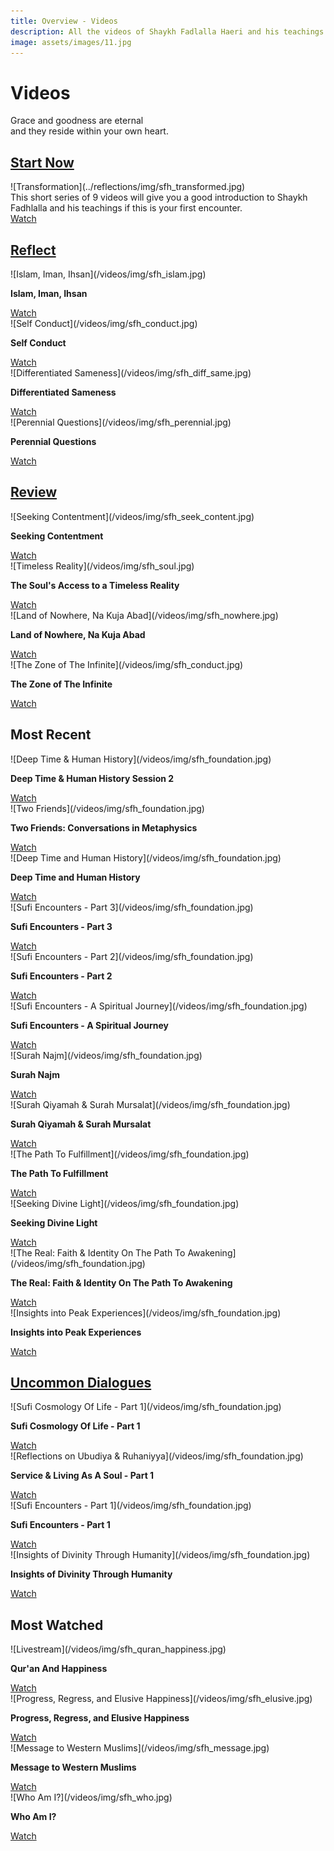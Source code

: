 ```yaml
---
title: Overview - Videos
description: All the videos of Shaykh Fadlalla Haeri and his teachings on Islam, Sufism, the Qur'an and universal indications for awakening. A treasure trove of recorded knowledge.
image: assets/images/11.jpg
---
```


# Videos

<div class="callout">
Grace and goodness are eternal <br/>and they reside within your own heart.
</div>

## [Start Now](./start-now)

<div markdown="1" class="card article sidebar center">

<div markdown="2" class="article-image">
![Transformation](../reflections/img/sfh_transformed.jpg)
</div>

<div markdown="3" class="article-para">
This short series of 9 videos will give you a good introduction to Shaykh Fadhlalla and his teachings if this is your first encounter.
</div>

<div markdown="3" class="article-link">
<a target="_blank" href="https://www.youtube.com/watch?v=XOBffhHNlpc&list=PL-Swj8fEF85K-au1Gawvi118nW6j9qCh2">Watch</a>
</div>

</div>

## [Reflect](./reflect)

<div markdown="1" class="card video sidebar center gemoji center-content">

<div markdown="2" class="video-image">
![Islam, Iman, Ihsan](/videos/img/sfh_islam.jpg)
</div>

**Islam, Iman, Ihsan**

<div markdown="3" class="video-link">
<a target="_blank" href="https://www.youtube.com/watch?v=R503LTlwdV0&list=PLzFr0xRIkb3gVfjRtai2-XBlvWVprgHqP&index=20&t=0s">Watch</a>
</div>

</div>

<div markdown="1" class="card video sidebar center gemoji center-content">

<div markdown="2" class="video-image">
![Self Conduct](/videos/img/sfh_conduct.jpg)
</div>

**Self Conduct**

<div markdown="3" class="video-link">
<a target="_blank" href="https://youtu.be/_n9bjtTLbFQ">Watch</a>
</div>

</div>

<div markdown="1" class="card video sidebar center gemoji center-content">

<div markdown="2" class="video-image">
![Differentiated Sameness](/videos/img/sfh_diff_same.jpg)
</div>

**Differentiated Sameness**

<div markdown="3" class="video-link">
<a target="_blank" href="https://www.youtube.com/watch?v=y4HG4jDJYlU">Watch</a>
</div>

</div>

<div markdown="1" class="card video sidebar center gemoji center-content">

<div markdown="2" class="video-image">
![Perennial Questions](/videos/img/sfh_perennial.jpg)
</div>

**Perennial Questions**

<div markdown="3" class="video-link">
<a target="_blank" href="https://www.youtube.com/watch?v=I2bEoGUt4uk">Watch</a>
</div>

</div>

## [Review](./review)

<div markdown="1" class="card video sidebar center gemoji center-content">

<div markdown="2" class="video-image">
![Seeking Contentment](/videos/img/sfh_seek_content.jpg)
</div>

**Seeking Contentment**

<div markdown="3" class="video-link">
<a target="_blank" href="https://www.youtube.com/watch?v=TQ46eibAy6o">Watch</a>
</div>

</div>

<div markdown="1" class="card video sidebar center gemoji center-content">

<div markdown="2" class="video-image">
![Timeless Reality](/videos/img/sfh_soul.jpg)
</div>

**The Soul's Access to a Timeless Reality**

<div markdown="3" class="video-link">
<a target="_blank" href="https://www.youtube.com/watch?v=wmej6TkM25Y">Watch</a>
</div>

</div>

<div markdown="1" class="card video sidebar center gemoji center-content">

<div markdown="2" class="video-image">
![Land of Nowhere, Na Kuja Abad](/videos/img/sfh_nowhere.jpg)
</div>

**Land of Nowhere, Na Kuja Abad**

<div markdown="3" class="video-link">
<a target="_blank" href="https://www.youtube.com/watch?v=l_LPV9-y5jk&list=PLzFr0xRIkb3gVfjRtai2-XBlvWVprgHqP&index=46&t=0s">Watch</a>
</div>

</div>

<div markdown="1" class="card video sidebar center gemoji center-content">

<div markdown="2" class="video-image">
![The Zone of The Infinite](/videos/img/sfh_conduct.jpg)
</div>

**The Zone of The Infinite**

<div markdown="3" class="video-link">
<a target="_blank" href="https://www.youtube.com/watch?v=ZLb8X31B_PY">Watch</a>
</div>

</div>

## Most Recent

<div markdown="1" class="card video sidebar center gemoji center-content">

<div markdown="2" class="video-image">
![Deep Time & Human History](/videos/img/sfh_foundation.jpg)
</div>

**Deep Time & Human History Session 2**

<div markdown="3" class="video-link">
<a target="_blank" href="https://youtu.be/q1QA3kuT1Gc">Watch</a>
</div>

</div>

<div markdown="1" class="card video sidebar center gemoji center-content">

<div markdown="2" class="video-image">
![Two Friends](/videos/img/sfh_foundation.jpg)
</div>

**Two Friends: Conversations in Metaphysics**

<div markdown="3" class="video-link">
<a target="_blank" href="https://www.youtube.com/watch?v=GRMRtyH4GW4">Watch</a>
</div>

</div>

<div markdown="1" class="card video sidebar center gemoji center-content">

<div markdown="2" class="video-image">
![Deep Time and Human History](/videos/img/sfh_foundation.jpg)
</div>

**Deep Time and Human History**

<div markdown="3" class="video-link">
<a target="_blank" href="https://www.youtube.com/watch?v=CjzC-spEJ1U">Watch</a>
</div>

</div>

<div markdown="1" class="card video sidebar center gemoji center-content">

<div markdown="2" class="video-image">
![Sufi Encounters - Part 3](/videos/img/sfh_foundation.jpg)
</div>

**Sufi Encounters - Part 3**

<div markdown="3" class="video-link">
<a target="_blank" href="https://www.youtube.com/watch?v=pS2GC-4gDwc">Watch</a>
</div>

</div>

<div markdown="1" class="card video sidebar center gemoji center-content">

<div markdown="2" class="video-image">
![Sufi Encounters - Part 2](/videos/img/sfh_foundation.jpg)
</div>

**Sufi Encounters - Part 2**

<div markdown="3" class="video-link">
<a target="_blank" href="https://www.youtube.com/watch?v=zIJq6wk4X1M">Watch</a>
</div>

</div>

<div markdown="1" class="card video sidebar center gemoji center-content">

<div markdown="2" class="video-image">
![Sufi Encounters - A Spiritual Journey](/videos/img/sfh_foundation.jpg)
</div>

**Sufi Encounters - A Spiritual Journey**

<div markdown="3" class="video-link">
<a target="_blank" href="https://www.youtube.com/watch?v=b10fYAx4qD4">Watch</a>
</div>

</div>

<div markdown="1" class="card video sidebar center gemoji center-content">

<div markdown="2" class="video-image">
![Surah Najm](/videos/img/sfh_foundation.jpg)
</div>

**Surah Najm**

<div markdown="3" class="video-link">
<a target="_blank" href="https://www.youtube.com/watch?v=SxDaSBcMkjI">Watch</a>
</div>

</div>

<div markdown="1" class="card video sidebar center gemoji center-content">

<div markdown="2" class="video-image">
![Surah Qiyamah & Surah Mursalat](/videos/img/sfh_foundation.jpg)
</div>

**Surah Qiyamah & Surah Mursalat**

<div markdown="3" class="video-link">
<a target="_blank" href="https://www.youtube.com/watch?v=hWNsCLF3Bhw">Watch</a>
</div>

</div>

<div markdown="1" class="card video sidebar center gemoji center-content">

<div markdown="2" class="video-image">
![The Path To Fulfillment](/videos/img/sfh_foundation.jpg)
</div>

**The Path To Fulfillment**

<div markdown="3" class="video-link">
<a target="_blank" href="https://www.youtube.com/watch?v=MfuW7HswOpk">Watch</a>
</div>

</div>

<div markdown="1" class="card video sidebar center gemoji center-content">

<div markdown="2" class="video-image">
![Seeking Divine Light](/videos/img/sfh_foundation.jpg)
</div>

**Seeking Divine Light**

<div markdown="3" class="video-link">
<a target="_blank" href="https://www.youtube.com/watch?v=wrFSBsTRewY">Watch</a>
</div>

</div>

<div markdown="1" class="card video sidebar center gemoji center-content">

<div markdown="2" class="video-image">
![The Real: Faith & Identity On The Path To Awakening](/videos/img/sfh_foundation.jpg)
</div>

**The Real: Faith & Identity On The Path To Awakening**

<div markdown="3" class="video-link">
<a target="_blank" href="https://www.youtube.com/watch?v=iTTxhb_f8Z0">Watch</a>
</div>

</div>

<div markdown="1" class="card video sidebar center gemoji center-content">

<div markdown="2" class="video-image">
![Insights into Peak Experiences](/videos/img/sfh_foundation.jpg)
</div>

**Insights into Peak Experiences**

<div markdown="3" class="video-link">
<a target="_blank" href="https://www.youtube.com/watch?v=iE_3-5hhsT0">Watch</a>
</div>

</div>

<div markdown="1" class="clear"></div>

## [Uncommon Dialogues](./conversations/uncommon-dialogues)

<div markdown="1" class="card video sidebar center gemoji center-content">

<div markdown="2" class="video-image">
![Sufi Cosmology Of Life - Part 1](/videos/img/sfh_foundation.jpg)
</div>

**Sufi Cosmology Of Life - Part 1**

<div markdown="3" class="video-link">
<a target="_blank" href="https://www.youtube.com/watch?v=vRfT9Om4nXc">Watch</a>
</div>

</div>

<div markdown="1" class="card video sidebar center gemoji center-content">

<div markdown="2" class="video-image">
![Reflections on Ubudiya & Ruhaniyya](/videos/img/sfh_foundation.jpg)
</div>

**Service & Living As A Soul - Part 1**

<div markdown="3" class="video-link">
<a target="_blank" href="https://www.youtube.com/watch?v=Q_TF_U8jKX8">Watch</a>
</div>

</div>

<div markdown="1" class="card video sidebar center gemoji center-content">

<div markdown="2" class="video-image">
![Sufi Encounters - Part 1](/videos/img/sfh_foundation.jpg)
</div>

**Sufi Encounters - Part 1**

<div markdown="3" class="video-link">
<a target="_blank" href="https://www.youtube.com/watch?v=b10fYAx4qD4">Watch</a>
</div>

</div>

<div markdown="1" class="card video sidebar center gemoji center-content">

<div markdown="2" class="video-image">
![Insights of Divinity Through Humanity](/videos/img/sfh_foundation.jpg)
</div>

**Insights of Divinity Through Humanity**

<div markdown="3" class="video-link">
<a target="_blank" href="https://www.youtube.com/watch?v=mEDEk0Pjato">Watch</a>
</div>

</div>

<div markdown="1" class="clear"></div>

## Most Watched

<div markdown="1" class="card video sidebar center gemoji center-content">

<div markdown="2" class="video-image">
![Livestream](/videos/img/sfh_quran_happiness.jpg)
</div>

**Qur'an And Happiness**

<div markdown="3" class="video-link">
<a target="_blank" href="https://www.youtube.com/watch?v=AIg461OIlB8">Watch</a>
</div>

</div>

<div markdown="1" class="card video sidebar center gemoji center-content">

<div markdown="2" class="video-image">
![Progress, Regress, and Elusive Happiness](/videos/img/sfh_elusive.jpg)
</div>

**Progress, Regress, and Elusive Happiness**

<div markdown="3" class="video-link">
<a target="_blank" href="https://www.youtube.com/watch?v=jWWo3BCLhhg">Watch</a>
</div>

</div>

<div markdown="1" class="card video sidebar center gemoji center-content">

<div markdown="2" class="video-image">
![Message to Western Muslims](/videos/img/sfh_message.jpg)
</div>

**Message to Western Muslims**

<div markdown="3" class="video-link">
<a target="_blank" href="https://www.youtube.com/watch?v=FWANw9AddMc">Watch</a>
</div>

</div>

<div markdown="1" class="card video sidebar center gemoji center-content">

<div markdown="2" class="video-image">
![Who Am I?](/videos/img/sfh_who.jpg)
</div>

**Who Am I?**

<div markdown="3" class="video-link">
<a target="_blank" href="https://www.youtube.com/watch?v=Z5Ptnhr96v4&list=PLzFr0xRIkb3gVfjRtai2-XBlvWVprgHqP&index=55&t=0s">Watch</a>
</div>

</div>
